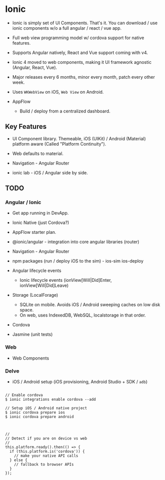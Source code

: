 # Ionic

* Ionic is simply set of UI Components. That's it. You can download / use ionic
  components w/o a full angular / react / vue app.
* Full web view programming model w/ cordova support for native features.
* Supports Angular natively, React and Vue support coming with v4.
* Ionic 4 moved to web components, making it UI framework agnostic (Angular, React, Vue).
* Major releases every 6 months, minor every month, patch every other week.
* Uses `WKWebView` on iOS, `Web View` on Android.

* AppFlow
  * Build / deploy from a centralized dashboard.

## Key Features

* UI Component library. Themeable, iOS (UIKit) / Android (Material) platform
  aware (Called "Platform Continuity").
  
* Web defaults to material.
* Navigation - Angular Router
* ionic lab - iOS / Angular side by side.

## TODO

### Angular / Ionic

* Get app running in DevApp.
* Ionic Native (just Cordova?)
* AppFlow starter plan.
* @ionic/angular - integration into core angular libraries (router)
* Navigation - Angular Router
* npm packages (run / deploy iOS to the sim) - ios-sim ios-deploy
* Angular lifecycle events
  * Ionic lifecycle events (ionView[Will|Did]Enter, ionView[Will|Did]Leave)
* Storage (LocalForage)
  * SQLite on mobile. Avoids iOS / Android sweeping caches on low disk space.
  * On web, uses IndexedDB, WebSQL, localstorage in that order.
  
* Cordova

* Jasmine (unit tests)

### Web 

* Web Components

### Delve

* iOS / Android setup (iOS provisioning, Android Studio + SDK / `adb`)


```shell

// Enable cordova
$ ionic integrations enable cordova --add

// Setup iOS / Android native project
$ ionic cordova prepare ios
$ ionic cordova prepare android


```

```

//
// Detect if you are on device vs web
//
this.platform.ready().then(() => {
  if (this.platform.is('cordova')) {
    // make your native API calls
  } else {
    // fallback to browser APIs
  }
});

```

